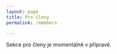 ```yaml
---
layout: page
title: Pro členy
permalink: /members

---
```

Sekce pro členy je momentálně v přípravě.
